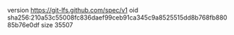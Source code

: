 version https://git-lfs.github.com/spec/v1
oid sha256:210a53c55008fc836daef99ceb91ca345c9a8525515dd8b768fb88085b76e0df
size 35507
